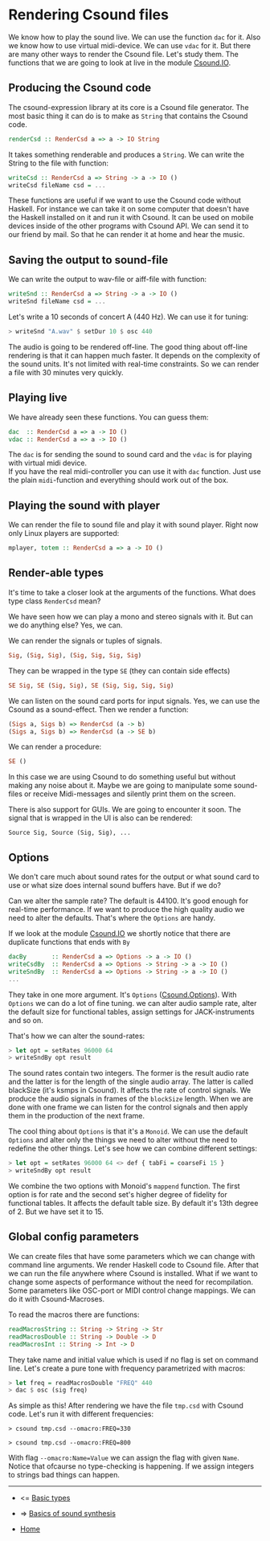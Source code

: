 Rendering Csound files
==========================================

We know how to play the sound live. We can use the function `dac`
for it. Also we know how to use virtual midi-device. We can use `vdac` for it.
But there are many other ways to render the Csound file. Let's study them.
The functions that we are going to look at live in the 
module [Csound.IO](http://hackage.haskell.org/package/csound-expression-3.3.2/docs/Csound-IO.html).

Producing the Csound code
---------------------------------------------------

The csound-expression library at its core is a Csound file
generator. The most basic thing it can do is to make
as `String` that contains the Csound code.

~~~haskell
renderCsd :: RenderCsd a => a -> IO String
~~~

It takes something renderable and produces a `String`.
We can write the String to the file with function:

~~~haskell
writeCsd :: RenderCsd a => String -> a -> IO ()
writeCsd fileName csd = ...
~~~

These functions are useful if we want to use the Csound code
without Haskell. For instance we can take it on some computer 
that doesn't have the Haskell installed on it and run it with Csound. 
It can be used on mobile devices inside of the other programs
with Csound API. We can send it to our friend by mail. So that
he can render it at home and hear the music.

Saving the output to sound-file
------------------------------------------------------

We can write the output to wav-file or aiff-file with function:

~~~haskell
writeSnd :: RenderCsd a => String -> a -> IO ()
writeSnd fileName csd = ...
~~~

Let's write a 10 seconds of concert A (440 Hz). We can use it
for tuning:

~~~haskell
> writeSnd "A.wav" $ setDur 10 $ osc 440
~~~

The audio is going to be rendered off-line. The good thing
about off-line rendering is that it can happen much faster.
It depends on the complexity of the sound units. It's not limited
with real-time constraints. So we can render a file with 30 minutes
very quickly.

Playing live
------------------------------------------------------

We have already seen these functions. You can guess them:

~~~haskell
dac  :: RenderCsd a => a -> IO ()
vdac :: RenderCsd a => a -> IO ()
~~~

The `dac` is for sending the sound to sound card and
the `vdac` is for playing with virtual midi device.  
If you have the real midi-controller you can use it
with `dac` function. Just use the plain `midi`-function
and everything should work out of the box.

Playing the sound with player 
--------------------------------------------------------

We can render the file to sound file and play it with sound player.
Right now only Linux players are supported:

~~~haskell
mplayer, totem :: RenderCsd a => a -> IO ()
~~~

Render-able types
----------------------------------------------------------

It's time to take a closer look at the arguments of the functions.
What does type class `RenderCsd` mean? 

We have seen how we can play a mono and stereo signals with it.
But can we do anything else? Yes, we can.

We can render the signals or tuples of signals.

~~~haskell
Sig, (Sig, Sig), (Sig, Sig, Sig, Sig)
~~~

They can be wrapped in the type `SE` (they can contain side effects)

~~~haskell
SE Sig, SE (Sig, Sig), SE (Sig, Sig, Sig, Sig)
~~~

We can listen on the sound card ports for input signals.
Yes, we can use the Csound as a sound-effect. Then we render
a function:

~~~haskell
(Sigs a, Sigs b) => RenderCsd (a -> b)
(Sigs a, Sigs b) => RenderCsd (a -> SE b)
~~~

We can render a procedure:

~~~haskell
SE ()
~~~

In this case we are using Csound to do something useful
but without making any noise about it. Maybe we are going
to manipulate some sound-files or receive Midi-messages 
and silently print them on the screen.

There is also support for GUIs. We are going to encounter it soon.
The signal that is wrapped in the UI is also can be rendered:

~~~
Source Sig, Source (Sig, Sig), ...
~~~

Options
----------------------------------------------------

We don't care much about sound rates for the output or 
what sound card to use or what size does internal sound buffers have.
But if we do? 

Can we alter the sample rate? The default is 44100. It's good enough
for real-time performance. If we want to produce the high quality audio
we need to alter the defaults. That's where the `Options` are handy.

If we look at the module [Csound.IO](http://hackage.haskell.org/package/csound-expression-3.3.2/docs/Csound-IO.html)
we shortly notice that there are duplicate functions that ends with `By`

~~~haskell
dacBy 		:: RenderCsd a => Options -> a -> IO ()
writeCsdBy 	:: RenderCsd a => Options -> String -> a -> IO ()
writeSndBy 	:: RenderCsd a => Options -> String -> a -> IO ()
...
~~~

They take in one more argument. It's `Options` 
([Csound.Options](http://hackage.haskell.org/package/csound-expression-3.3.2/docs/Csound-Options.html)). 
With `Options` we can do a lot of fine tuning. 
we can alter audio sample rate, alter the default size for
functional tables, assign settings for JACK-instruments and so on.

That's how we can alter the sound-rates:

~~~haskell
> let opt = setRates 96000 64
> writeSndBy opt result
~~~

The sound rates contain two integers. The former is the result audio rate
and the latter is for the length of the single audio array. The latter is called
blackSize (it's ksmps in Csound). It affects the rate of control signals. 
We produce the audio signals in frames of the `blockSize` length.
When we are done with one frame we can listen for the control signals
and then apply them in the production of the next frame.

The cool thing about `Options` is that it's a `Monoid`.
We can use the default `Options` and alter only the things
we need to alter without the need to redefine the other things.
Let's see how we can combine different settings:

~~~haskell
> let opt = setRates 96000 64 <> def { tabFi = coarseFi 15 }
> writeSndBy opt result
~~~

We combine the two options with Monoid's `mappend` function. 
The first option is for rate and the second set's higher degree
of fidelity for functional tables. It affects the default table size.
By default it's 13th degree of 2. But we have set it to 15.

Global config parameters
-----------------------------------

We can create files that have some parameters which we can change with command line arguments.
We render Haskell code to Csound file. After that we can run the file anywhere where Csound is installed.
What if we want to change some aspects of performance without the need for recompilation.
Some parameters like OSC-port or MIDI control change mappings. We can do it with Csound-Macroses.

To read the macros there are functions:

~~~haskell
readMacrosString :: String -> String -> Str
readMacrosDouble :: String -> Double -> D
readMacrosInt :: String -> Int -> D
~~~

They take name and initial value which is used if no flag is set on command line.
Let's create a pure tone with frequency parametrized with macros:

~~~haskell
> let freq = readMacrosDouble "FREQ" 440
> dac $ osc (sig freq)
~~~

As simple as this! After rendering we have the file `tmp.csd` with Csound code.
Let's run it with different frequencies:

~~~
> csound tmp.csd --omacro:FREQ=330

> csound tmp.csd --omacro:FREQ=800
~~~

With flag `--omacro:Name=Value` we can assign the flag with given `Name`. 
Notice that ofcaurse no type-checking is happening. If we assign integers to strings
bad things can happen.

----------------------------------------------------

* <= [Basic types](https://github.com/anton-k/csound-expression/blob/master/tutorial/chapters/BasicTypesTutorial.md)

* => [Basics of sound synthesis](https://github.com/anton-k/csound-expression/blob/master/tutorial/chapters/SynthTutorial.md)

* [Home](https://github.com/anton-k/csound-expression/blob/master/tutorial/Index.md)